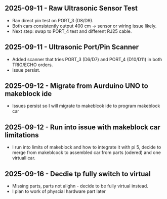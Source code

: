 ## 2025-09-11 - Raw Ultrasonic Sensor Test
- Ran direct pin test on PORT_3 (D8/D9).
- Both cars consistently output 400 cm → sensor or wiring issue likely.
- Next step: swap to PORT_4 test and different RJ25 cable.
  
## 2025-09-11 - Ultrasonic Port/Pin Scanner
- Added scanner that tries PORT_3 (D6/D7) and PORT_4 (D10/D11) in both TRIG/ECHO orders.
- Issue persist. 

## 2025-09-12 - Migrate from Aurduino UNO to makeblock ide
- Issues persist so I will migrate to makeblcok ide to program makeblock car

## 2025-09-12 - Run into issue with makeblock car limitations 
- I run into limits of makeblock and how to integrate it with pi 5, decide to merge from makeblcock to assembled car from parts (odered) and one virtuall car. 

## 2025-09-16 - Decdie tp fully switch to virtual
- Missing parts, parts not alighn - decide to be fully virtual instead.
- I plan to work of physcial hardware part later
